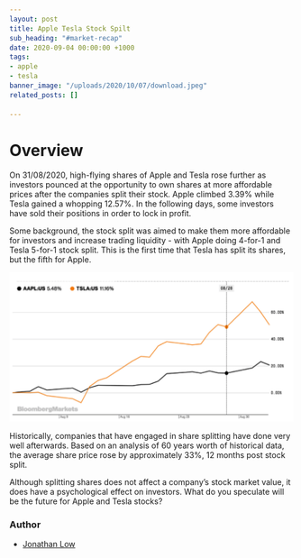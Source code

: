 ```yaml
---
layout: post
title: Apple Tesla Stock Spilt
sub_heading: "#market-recap"
date: 2020-09-04 00:00:00 +1000
tags:
- apple
- tesla
banner_image: "/uploads/2020/10/07/download.jpeg"
related_posts: []

---
```

# Overview

On 31/08/2020, high-flying shares of Apple and Tesla rose further as investors pounced at the opportunity to own shares at more affordable prices after the companies split their stock. Apple climbed 3.39% while Tesla gained a whopping 12.57%. In the following days, some investors have sold their positions in order to lock in profit.

Some background, the stock split was aimed to make them more affordable for investors and increase trading liquidity - with Apple doing 4-for-1 and Tesla 5-for-1 stock split. This is the first time that Tesla has split its shares, but the fifth for Apple. 

![](/uploads/2020/10/07/screen-shot-2020-10-08-at-10-17-13-am.png)

Historically, companies that have engaged in share splitting have done very well afterwards. Based on an analysis of 60 years worth of historical data, the average share price rose by approximately 33%, 12 months post stock split.

Although splitting shares does not affect a company’s stock market value, it does have a psychological effect on investors. What do you speculate will be the future for Apple and Tesla stocks?

### Author

* [Jonathan Low](/about/jonathan "Jonathan Low")
